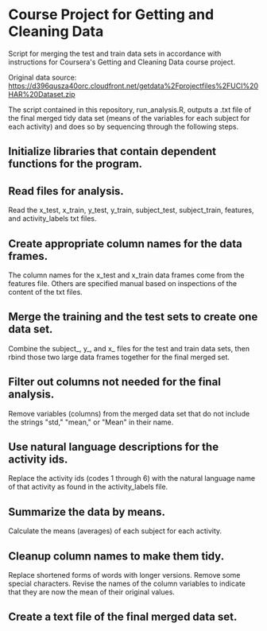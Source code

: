# Course Project for Getting and Cleaning Data

Script for merging the test and train data sets in accordance with
instructions for Coursera's Getting and Cleaning Data course project.

Original data source: https://d396qusza40orc.cloudfront.net/getdata%2Fprojectfiles%2FUCI%20HAR%20Dataset.zip

The script contained in this repository, run_analysis.R, outputs a .txt file of the final merged tidy data set (means of the variables for each subject for each activity) and does so by sequencing through the following steps.

## Initialize libraries that contain dependent functions for the program.

## Read files for analysis.
Read the x_test, x_train, y_test, y_train, subject_test, subject_train, features, and activity_labels txt files.

## Create appropriate column names for the data frames.
The column names for the x_test and x_train data frames come from the features file. Others are specified manual based on inspections of the content of the txt files.

## Merge the training and the test sets to create one data set.
Combine the subject_, y_, and x_ files for the test and train
data sets, then rbind those two large data frames together for the
final merged set.

## Filter out columns not needed for the final analysis.
Remove variables (columns) from the merged data set that do not
include the strings "std," "mean," or "Mean" in their name.

## Use natural language descriptions for the activity ids.
Replace the activity ids (codes 1 through 6) with the natural 
language name of that activity as found in the activity_labels file.

## Summarize the data by means.
Calculate the means (averages) of each subject for each activity.

## Cleanup column names to make them tidy.
Replace shortened forms of words with longer versions.
Remove some special characters.
Revise the names of the column variables to indicate that they are 
now the mean of their original values.

## Create a text file of the final merged data set.